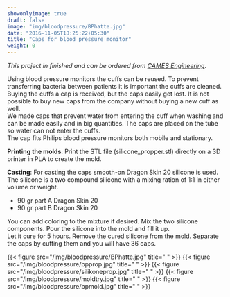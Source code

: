 ```yaml
---
showonlyimage: true
draft: false
image: "img/bloodpressure/BPhatte.jpg"
date: "2016-11-05T18:25:22+05:30"
title: "Caps for blood pressure monitor"
weight: 0
---
```

*This project in finished and can be ordered from [CAMES Engineering](https://cames.dk/services/3d-print/).*  

Using blood pressure monitors the cuffs can be reused. To prevent transferring bacteria between patients it is important the cuffs are cleaned. Buying the cuffs a cap is received, but the caps easily get lost. It is not possible to buy new caps from the company without buying a new cuff as well.      
We made caps that prevent water from entering the cuff when washing and can be made easily and in big quantities. The caps are placed on the tube so water can not enter the cuffs.  
The cap fits Philips blood pressure monitors both mobile and stationary.  

**Printing the molds**: Print the STL file (silicone_propper.stl) directly on a 3D printer in PLA to create the mold.   

**Casting**: For casting the caps smooth-on Dragon Skin 20 silicone is used. The silicone is a two compound silicone with a mixing ration of 1:1 in either volume or weight.
- 90 gr part A Dragon Skin 20
- 90 gr part B Dragon Skin 20

You can add coloring to the mixture if desired. Mix the two silicone components. Pour the silicone into the mold and fill it up.   
Let it cure for 5 hours. Remove the cured silicone from the mold. Separate the caps by cutting them and you will have 36 caps.

{{< figure src="/img/bloodpressure/BPhatte.jpg" title=" " >}}
{{< figure src="/img/bloodpressure/bpprop.jpg" title=" " >}}
{{< figure src="/img/bloodpressure/silikoneprop.jpg" title=" " >}}
{{< figure src="/img/bloodpressure/moldtry.jpg" title=" " >}}
{{< figure src="/img/bloodpressure/bpmold.jpg" title=" " >}}
